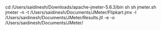 cd /Users/saidinesh/Downloads/apache-jmeter-5.6.3/bin
sh sh jmeter.sh
jmeter -n -t /Users/saidinesh/Documents/JMeter/Flipkart.jmx -l /Users/saidinesh/Documents/JMeter/Results.jtl -e -o /Users/saidinesh/Documents/JMeter/

